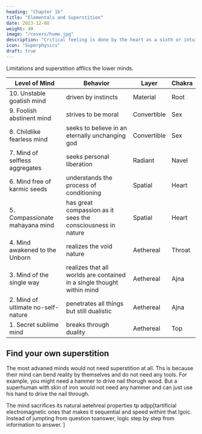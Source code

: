 ```yaml
---
heading: "Chapter 1b"
title: "Elementals and Superstition"
date: 2023-12-08
weight: 40
image: "/covers/hume.jpg"
description: "Critical feeling is done by the heart as a sixth or intuitional sense to catch the ego (the feeling of the self)"
icon: "Superphysics"
draft: true
---
```



Limitations and superstition afflics the lower minds. 


Level of Mind | Behavior | Layer | Chakra
--- | --- | --- | --- 
10. Unstable goatish mind | driven by instincts | Material | Root
9. Foolish abstinent mind | strives to be moral | Convertible | Sex
8. Childlike fearless mind | seeks to believe in an eternally unchanging god | Convertible | Sex
7. Mind of selfless aggregates | seeks personal liberation | Radiant | Navel 
6. Mind free of karmic seeds | understands the process of conditioning | Spatial | Heart
5. Compassionate mahayana mind | has great compassion as it sees the consciousness in nature | Spatial | Heart
4. Mind awakened to the Unborn | realizes the void nature | Aethereal | Throat
3. Mind of the single way | realizes that all worlds are contained in a single thought within mind | Aethereal | Ajna
2. Mind of ultimate no-self-nature | penetrates all things but still dualistic | Aethereal | Ajna
1. Secret sublime mind | breaks through duality | Aethereal | Top



## Find your own superstition

The most advaned minds would not need superstition at all. Ths is because their mind can bend reality by themselves and do not need any tools. For example, you might need a hammer to drive nail thorugh wood. But a superhuman with skin of iron would not need any hammer and can just use his hand to drive the nail through. 


The mind sacrifices its natural aetehreal properties tp adpp[tartificial electromagnetic ones that makes it sequential and speed withint that lgoic. Instead of jumpting from question toanswer, logic step by step from information to answer.  ] 
